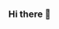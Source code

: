 ### Hi there 👋

<!--
**Arka0101/Arka0101** is a ✨ _special_ ✨ repository because its `README.md` (this file) appears on your GitHub profile.

Here are some ideas to get you started:

- 🔭 I’m currently working on ...STUDENT
- 🌱 I’m currently learning ...C, C++, JAVA
- 👯 I’m looking to collaborate on ...JAVA
- 🤔 I’m looking for help with ...AWS
- 💬 Ask me about ...Anything
- 📫 How to reach me: ... E-Mail
- 😄 Pronouns: ... HE/HIM
- ⚡ Fun fact: ... 
-->
